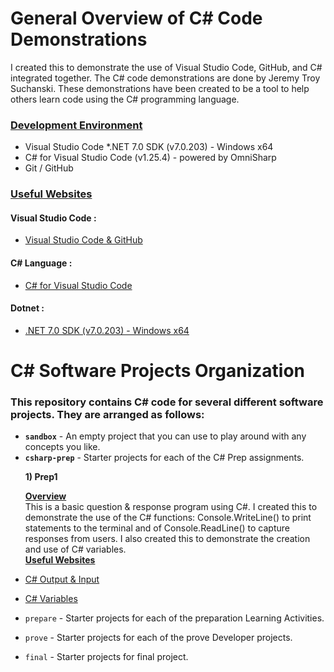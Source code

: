 # General Overview of C# Code Demonstrations
I created this to demonstrate the use of Visual Studio Code, GitHub, and C# integrated together. The C# code demonstrations are done by Jeremy Troy Suchanski. These demonstrations have been created to be a tool to help others learn code using the C# programming language.
### <ins> Development Environment </ins>

* Visual Studio Code
*.NET 7.0 SDK (v7.0.203) - Windows x64
* C# for Visual Studio Code (v1.25.4) - powered by OmniSharp
* Git / GitHub

### <ins> Useful Websites </ins>
#### Visual Studio Code :
* [Visual Studio Code & GitHub](https://code.visualstudio.com/docs/sourcecontrol/overview)
#### C# Language :
* [C# for Visual Studio Code](https://marketplace.visualstudio.com/items?itemName=ms-dotnettools.csharp)
#### Dotnet : 
* [.NET 7.0 SDK (v7.0.203) - Windows x64](https://dotnet.microsoft.com/en-us/download/dotnet/thank-you/sdk-7.0.203-windows-x64-installer?journey=vs-code)

# C# Software Projects Organization
### This repository contains C# code for several different software projects. They are arranged as follows:

* **`sandbox`** - An empty project that you can use to play around with any concepts you like. <br>
* **`csharp-prep`** - Starter projects for each of the C# Prep assignments. <br>

<ul><b>1) Prep1</b>
<p><ins><b>Overview</b></ins><br>
This is a basic question & response program using C#. I created this to demonstrate the use of the C# functions: Console.WriteLine() to print statements to the terminal and of Console.ReadLine() to capture responses from users. I also created this to demonstrate the creation and use of C# variables. <br> 
<ins><b>Useful Websites</b></ins></p></ul>

* [C# Output & Input](https://www.programiz.com/csharp-programming/basic-input-output)
* [C# Variables](https://www.tutorialspoint.com/csharp/csharp_variables.htm)
 
* `prepare` - Starter projects for each of the preparation Learning Activities.
* `prove` - Starter projects for each of the prove Developer projects.
* `final` - Starter projects for final project.
